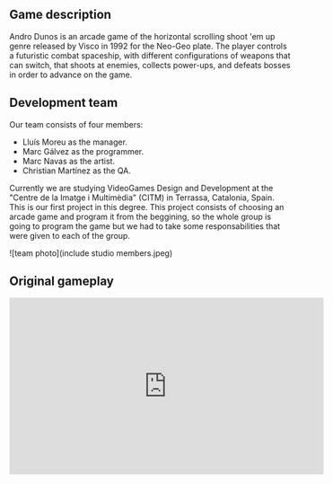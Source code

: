 ﻿Game description
-
Andro Dunos is an arcade game of the horizontal scrolling shoot 'em up genre released by Visco in 1992 for the Neo-Geo plate. The player controls a futuristic combat spaceship, with different configurations of weapons that can switch, that shoots at enemies, collects power-ups, and defeats bosses in order to advance on the game.

Development team
-
Our team consists of four members:

- Lluís Moreu as the manager.
- Marc Gálvez as the programmer.
- Marc Navas as the artist.
- Christian Martínez as the QA.

Currently we are studying VideoGames Design and Development at the "Centre de la Imatge i Multimèdia" (CITM) in Terrassa, Catalonia, Spain. This is our first project in this degree. This project consists of choosing an arcade game and program it from the beggining, so the whole group is going to program the game but we had to take some responsabilities that were given to each of the group.

![team photo](include studio members.jpeg)

<!-- comentario -->

Original gameplay
-

<iframe width="560" height="315" src="https://www.youtube.com/embed/iQOrXlf34es" frameborder="0" allow="autoplay; encrypted-media" allowfullscreen></iframe>